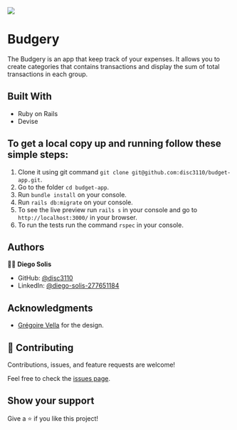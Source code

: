 ![](https://img.shields.io/badge/Microverse-blueviolet)
# Budgery 

The Budgery is an app that keep track of your expenses. It allows you to create categories that contains transactions and display the sum of total transactions in each group.

## Built With

- Ruby on Rails
- Devise

## To get a local copy up and running follow these simple steps:

1. Clone it using git command `git clone git@github.com:disc3110/budget-app.git`.
2. Go to the folder `cd budget-app`.
3. Run `bundle install` on your console.
4. Run `rails db:migrate` on your console.
5. To see the live preview run `rails s` in your console and go to `http://localhost:3000/` in your browser.
6. To run the tests run the command `rspec` in your console.

## Authors

🧑‍💻 **Diego Solis**

- GitHub: [@disc3110](https://github.com/disc3110)
- LinkedIn: [@diego-solis-277651184](https://www.linkedin.com/in/diego-solis-277651184/)

## Acknowledgments

- [Grégoire Vella](https://www.behance.net/gregoirevella) for the design.

## 🤝 Contributing

Contributions, issues, and feature requests are welcome!

Feel free to check the [issues page](../../issues/).

## Show your support

Give a ⭐️ if you like this project!